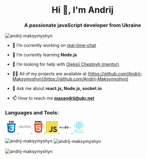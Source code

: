 <h1 align="center">Hi 👋, I'm Andrij</h1>
<h3 align="center">A passionate javaScript developer from Ukraine</h3>

<p align="left"> <img src="https://komarev.com/ghpvc/?username=andrij-maksymyshyn&label=Profile%20views&color=0e75b6&style=flat" alt="andrij-maksymyshyn" /> </p>

- 🔭 I’m currently working on [real-time-chat](https://github.com/Andrij-Maksymyshyn/real-time-chat)

- 🌱 I’m currently learning **Node.js**

- 🤝 I’m looking for help with [Oleksij Chestnyh (mentor)](https://github.com/chestnyh)

- 👨‍💻 All of my projects are available at [https://github.com/Andrij-Maksymyshyn](https://github.com/Andrij-Maksymyshyn)

- 💬 Ask me about **react.js, Node.js, socket.io**

- 📫 How to reach me **maxandrij@ukr.net**

<h3 align="left">Languages and Tools:</h3>
<p align="left"> <a href="https://www.w3schools.com/css/" target="_blank" rel="noreferrer"> <img src="https://raw.githubusercontent.com/devicons/devicon/master/icons/css3/css3-original-wordmark.svg" alt="css3" width="40" height="40"/> </a> <a href="https://expressjs.com" target="_blank" rel="noreferrer"> <img src="https://raw.githubusercontent.com/devicons/devicon/master/icons/express/express-original-wordmark.svg" alt="express" width="40" height="40"/> </a> <a href="https://www.w3.org/html/" target="_blank" rel="noreferrer"> <img src="https://raw.githubusercontent.com/devicons/devicon/master/icons/html5/html5-original-wordmark.svg" alt="html5" width="40" height="40"/> </a> <a href="https://developer.mozilla.org/en-US/docs/Web/JavaScript" target="_blank" rel="noreferrer"> <img src="https://raw.githubusercontent.com/devicons/devicon/master/icons/javascript/javascript-original.svg" alt="javascript" width="40" height="40"/> </a> <a href="https://nodejs.org" target="_blank" rel="noreferrer"> <img src="https://raw.githubusercontent.com/devicons/devicon/master/icons/nodejs/nodejs-original-wordmark.svg" alt="nodejs" width="40" height="40"/> </a> <a href="https://reactjs.org/" target="_blank" rel="noreferrer"> <img src="https://raw.githubusercontent.com/devicons/devicon/master/icons/react/react-original-wordmark.svg" alt="react" width="40" height="40"/> </a> </p>

<p><img align="left" src="https://github-readme-stats.vercel.app/api/top-langs?username=andrij-maksymyshyn&show_icons=true&locale=en&layout=compact" alt="andrij-maksymyshyn" /></p>

<p>&nbsp;<img align="center" src="https://github-readme-stats.vercel.app/api?username=andrij-maksymyshyn&show_icons=true&locale=en" alt="andrij-maksymyshyn" /></p>

<p><img align="center" src="https://github-readme-streak-stats.herokuapp.com/?user=andrij-maksymyshyn&" alt="andrij-maksymyshyn" /></p>
